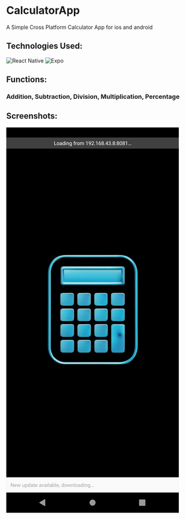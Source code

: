 # CalculatorApp
  A Simple Cross Platform Calculator App for ios and android

## Technologies Used:
  ![React Native](https://img.shields.io/badge/react_native-%2320232a.svg?style=for-the-badge&logo=react&logoColor=%2361DAFB)
  ![Expo](https://img.shields.io/badge/expo-black.svg?style=for-the-badge&logo=expo&logoColor=white)

## Functions:
### Addition, Subtraction, Division, Multiplication, Percentage

## Screenshots:
  ![screenshot](Screenshot1.png)
